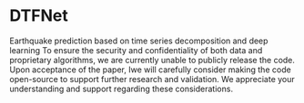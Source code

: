 # DTFNet
Earthquake prediction based on time series decomposition and deep learning
To ensure the security and confidentiality of both data and proprietary algorithms, we are currently unable to publicly release the code. Upon acceptance of the paper, Iwe will carefully consider making the code open-source to support further research and validation. We appreciate your understanding and support regarding these considerations.
